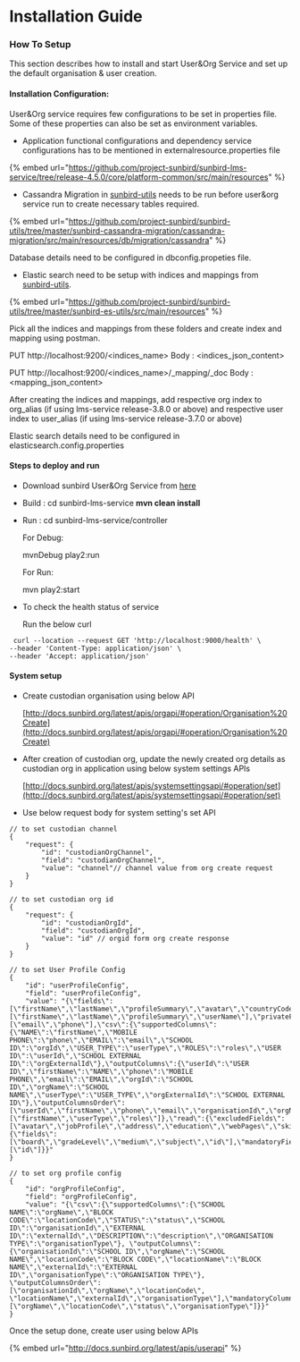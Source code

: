 # Installation Guide

### How To Setup

This section describes how to install and start User\&Org Service and set up the default organisation & user creation.

#### **Installation Configuration:**

User\&Org service requires few configurations to be set in properties file. Some of these properties can also be set as environment variables.

* Application functional configurations and dependency service configurations has to be mentioned in externalresource.properties file

{% embed url="https://github.com/project-sunbird/sunbird-lms-service/tree/release-4.5.0/core/platform-common/src/main/resources" %}

* Cassandra Migration in [sunbird-utils](https://github.com/project-sunbird/sunbird-utils) needs to be run before user\&org service run to create necessary tables required.&#x20;

{% embed url="https://github.com/project-sunbird/sunbird-utils/tree/master/sunbird-cassandra-migration/cassandra-migration/src/main/resources/db/migration/cassandra" %}

Database details need to be configured in dbconfig.propeties file.

* Elastic search need to be setup with indices and mappings from [sunbird-utils](https://github.com/project-sunbird/sunbird-utils).

{% embed url="https://github.com/project-sunbird/sunbird-utils/tree/master/sunbird-es-utils/src/main/resources" %}

Pick all the indices and mappings from these folders and create index and mapping using postman.&#x20;

PUT http://localhost:9200/\<indices\_name> Body : \<indices\_json\_content>

PUT http://localhost:9200/\<indices\_name>/\_mapping/\_doc Body : \<mapping\_json\_content>

After creating the indices and mappings, add respective org index to org\_alias (if using lms-service release-3.8.0 or above) and respective user index to user\_alias (if using lms-service release-3.7.0 or above)

Elastic search details need to be configured in elasticsearch.config.properties

#### Steps to deploy and run

* Download sunbird User\&Org Service from [here](https://github.com/project-sunbird/sunbird-lms-service)
* Build : cd sunbird-lms-service  **mvn clean install**
*   Run : cd sunbird-lms-service/controller &#x20;

    &#x20;      For Debug:

    &#x20;             mvnDebug play2:run

    &#x20;      For Run:

    &#x20;             mvn play2:start
*   To check the health status of service

    Run the below curl

```
 curl --location --request GET 'http://localhost:9000/health' \
--header 'Content-Type: application/json' \
--header 'Accept: application/json'
```

#### System  setup

*   Create custodian organisation using below API

    &#x20; [ ](http://docs.sunbird.org/latest/apis/orgapi/#operation/Organisation%20Create)[http://docs.sunbird.org/latest/apis/orgapi/#operation/Organisation%20Create](http://docs.sunbird.org/latest/apis/orgapi/#operation/Organisation%20Create)
*   After creation of custodian org, update the newly created org details as custodian org in application using below system settings APIs

    &#x20;  [http://docs.sunbird.org/latest/apis/systemsettingsapi/#operation/set](http://docs.sunbird.org/latest/apis/systemsettingsapi/#operation/set)
* Use below request body for system setting's set API

```
// to set custodian channel
{
    "request": {
        "id": "custodianOrgChannel",
        "field": "custodianOrgChannel",
        "value": "channel"// channel value from org create request
    }
}
```

```
// to set custodian org id
{
    "request": {
        "id": "custodianOrgId",
        "field": "custodianOrgId",
        "value": "id" // orgid form org create response
    }
}
```

```
// to set User Profile Config
{
    "id": "userProfileConfig",
    "field": "userProfileConfig",
    "value": "{\"fields\":[\"firstName\",\"lastName\",\"profileSummary\",\"avatar\",\"countryCode\",\"dob\",\"email\",\"gender\",\"grade\",\"language\",\"location\",\"phone\",\"subject\",\"userName\",\"webPages\",\"jobProfile\",\"address\",\"education\",\"skills\",\"badgeAssertions\"],\"publicFields\":[\"firstName\",\"lastName\",\"profileSummary\",\"userName\"],\"privateFields\":[\"email\",\"phone\"],\"csv\":{\"supportedColumns\":{\"NAME\":\"firstName\",\"MOBILE PHONE\":\"phone\",\"EMAIL\":\"email\",\"SCHOOL ID\":\"orgId\",\"USER_TYPE\":\"userType\",\"ROLES\":\"roles\",\"USER ID\":\"userId\",\"SCHOOL EXTERNAL ID\":\"orgExternalId\"},\"outputColumns\":{\"userId\":\"USER ID\",\"firstName\":\"NAME\",\"phone\":\"MOBILE PHONE\",\"email\":\"EMAIL\",\"orgId\":\"SCHOOL ID\",\"orgName\":\"SCHOOL NAME\",\"userType\":\"USER_TYPE\",\"orgExternalId\":\"SCHOOL EXTERNAL ID\"},\"outputColumnsOrder\":[\"userId\",\"firstName\",\"phone\",\"email\",\"organisationId\",\"orgName\",\"userType\",\"orgExternalId\"],\"mandatoryColumns\":[\"firstName\",\"userType\",\"roles\"]},\"read\":{\"excludedFields\":[\"avatar\",\"jobProfile\",\"address\",\"education\",\"webPages\",\"skills\"]},\"framework\":{\"fields\":[\"board\",\"gradeLevel\",\"medium\",\"subject\",\"id\"],\"mandatoryFields\":[\"id\"]}}"
}
```

```
// to set org profile config
{
    "id": "orgProfileConfig",
    "field": "orgProfileConfig",
    "value": "{\"csv\":{\"supportedColumns\":{\"SCHOOL NAME\":\"orgName\",\"BLOCK CODE\":\"locationCode\",\"STATUS\":\"status\",\"SCHOOL ID\":\"organisationId\",\"EXTERNAL ID\":\"externalId\",\"DESCRIPTION\":\"description\",\"ORGANISATION TYPE\":\"organisationType\"}, \"outputColumns\": {\"organisationId\":\"SCHOOL ID\",\"orgName\":\"SCHOOL NAME\",\"locationCode\":\"BLOCK CODE\",\"locationName\":\"BLOCK NAME\",\"externalId\":\"EXTERNAL ID\",\"organisationType\":\"ORGANISATION TYPE\"}, \"outputColumnsOrder\":[\"organisationId\",\"orgName\",\"locationCode\", \"locationName\",\"externalId\",\"organisationType\"],\"mandatoryColumns\":[\"orgName\",\"locationCode\",\"status\",\"organisationType\"]}}"
}
```

Once the setup done, create user using below APIs

{% embed url="http://docs.sunbird.org/latest/apis/userapi" %}
